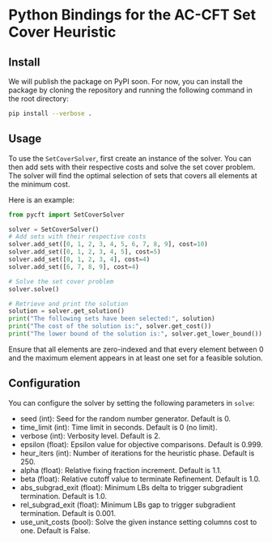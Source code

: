 <!--
SPDX-FileCopyrightText: 2025 Dominik Krupke <krupked@gmail.com>
SPDX-License-Identifier: MIT
 -->

# Python Bindings for the AC-CFT Set Cover Heuristic



## Install

We will publish the package on PyPI soon. For now, you can install the package by cloning the repository and running the following command in the root directory:

```bash
pip install --verbose .
```

## Usage

To use the `SetCoverSolver`, first create an instance of the solver. You can then add sets with their respective costs and solve the set cover problem. The solver will find the optimal selection of sets that covers all elements at the minimum cost.

Here is an example:

```python
from pycft import SetCoverSolver

solver = SetCoverSolver()
# Add sets with their respective costs
solver.add_set([0, 1, 2, 3, 4, 5, 6, 7, 8, 9], cost=10)
solver.add_set([0, 1, 2, 3, 4, 5], cost=5)
solver.add_set([0, 1, 2, 3, 4], cost=4)
solver.add_set([6, 7, 8, 9], cost=4)

# Solve the set cover problem
solver.solve()

# Retrieve and print the solution
solution = solver.get_solution()
print("The following sets have been selected:", solution)
print("The cost of the solution is:", solver.get_cost())
print("The lower bound of the solution is:", solver.get_lower_bound())
```

Ensure that all elements are zero-indexed and that every element between 0 and the maximum element appears in at least one set for a feasible solution.

## Configuration

You can configure the solver by setting the following parameters in `solve`:

- seed (int): Seed for the random number generator. Default is 0.
- time_limit (int): Time limit in seconds. Default is 0 (no limit).
- verbose (int): Verbosity level. Default is 2.
- epsilon (float): Epsilon value for objective comparisons. Default is 0.999.
- heur_iters (int): Number of iterations for the heuristic phase. Default is 250.
- alpha (float): Relative fixing fraction increment. Default is 1.1.
- beta (float): Relative cutoff value to terminate Refinement. Default is 1.0.
- abs_subgrad_exit (float): Minimum LBs delta to trigger subgradient termination. Default is 1.0.
- rel_subgrad_exit (float): Minimum LBs gap to trigger subgradient termination. Default is 0.001.
- use_unit_costs (bool): Solve the given instance setting columns cost to one. Default is False.

